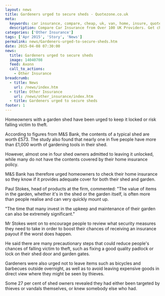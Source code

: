 ```yaml
---
layout: news
title: Gardeners urged to secure sheds - Quotezone.co.uk
meta:
  keywords: car insurance, compare, cheap, uk, van, home, insure, quotes, online, comparison, bike, loans, life
  description: Compare Car Insurance from Over 100 UK Providers. Get cheap quotes online now using our fast, free, secure comparison site
categories: ['Other Insurance']
tags: ['Apr 2015', 'Story', 'News']
permalink: news/Gardeners-urged-to-secure-sheds.htm
date: 2015-04-08 07:30:00
news:
  title: Gardeners urged to secure sheds
  image: 14040708
  feed: Axonn
  call_to_actions:
    - Other Insurance
breadcrumb:
  - title: News
    url: /news/index.htm
  - title: Other Insurance
    url: /news/other_insurance/index.htm
  - title: Gardeners urged to secure sheds
footer: 1
---
```


Homeowners with a garden shed have been urged to keep it locked or risk falling victim to theft.

According to figures from M&amp;S Bank, the contents of a typical shed are worth &pound;573. The study also found that nearly one in five people have more than &pound;1,000 worth of gardening tools in their shed.

However, almost one in four shed owners admitted to leaving it unlocked, while many do not have the contents covered by their home insurance policy.

M&amp;S Bank has therefore urged homeowners to check their home insurance so they know if it provides adequate cover for both their shed and garden.

Paul Stokes, head of products at the firm, commented: &quot;The value of items in the garden, whether it&#39;s in the shed or the garden itself, is often more than people realise and can very quickly mount up.&nbsp;

&quot;The time that many invest in the upkeep and maintenance of their garden can also be extremely significant.&quot;

Mr Stokes went on to encourage people to review what security measures they need to take in order to boost their chances of receiving an insurance payout if the worst does happen.

He said there are many precautionary steps that could reduce people&#39;s chances of falling victim to theft, such as fixing a good quality padlock or lock on their shed door and garden gates.

Gardeners were also urged not to leave items such as bicycles and barbecues outside overnight, as well as to avoid leaving expensive goods in direct view where they might be seen by thieves.

Some 27 per cent of shed owners revealed they had either been targeted by thieves or vandals themselves, or knew somebody else who had.
